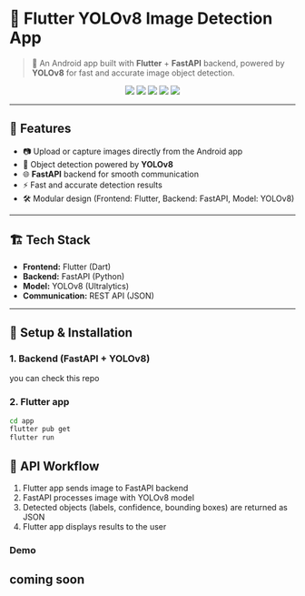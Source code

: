 # 📱 Flutter YOLOv8 Image Detection App  

> 🚀 An Android app built with **Flutter** + **FastAPI** backend, powered by **YOLOv8** for fast and accurate image object detection.  

<p align="center">
  <img src="https://img.shields.io/badge/Flutter-02569B?style=for-the-badge&logo=flutter&logoColor=white"/>
  <img src="https://img.shields.io/badge/FastAPI-009688?style=for-the-badge&logo=fastapi&logoColor=white"/>
  <img src="https://img.shields.io/badge/YOLOv8-FF6F00?style=for-the-badge&logo=python&logoColor=white"/>
  <img src="https://img.shields.io/badge/Android-3DDC84?style=for-the-badge&logo=android&logoColor=white"/>
  <img src="https://img.shields.io/badge/License-MIT-yellow.svg?style=for-the-badge"/>
</p>

---

## 🚀 Features  
- 📷 Upload or capture images directly from the Android app  
- 🤖 Object detection powered by **YOLOv8**  
- 🌐 **FastAPI** backend for smooth communication  
- ⚡ Fast and accurate detection results  
- 🛠️ Modular design (Frontend: Flutter, Backend: FastAPI, Model: YOLOv8)  

---

## 🏗️ Tech Stack  
- **Frontend:** Flutter (Dart)  
- **Backend:** FastAPI (Python)  
- **Model:** YOLOv8 (Ultralytics)  
- **Communication:** REST API (JSON)  

---

## 🔧 Setup & Installation  

### 1. Backend (FastAPI + YOLOv8)  
you can check this repo

### 2. Flutter app
```bash
cd app
flutter pub get
flutter run
```

## 📡 API Workflow

1. Flutter app sends image to FastAPI backend
2. FastAPI processes image with YOLOv8 model
3. Detected objects (labels, confidence, bounding boxes) are returned as JSON
4. Flutter app displays results to the user

### Demo
## coming soon
